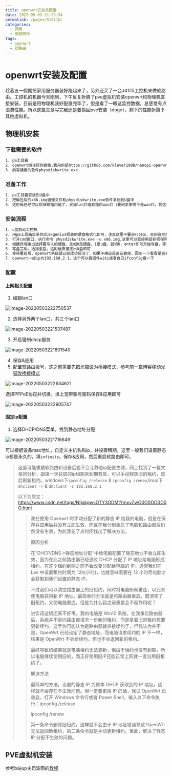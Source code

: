 ```yaml
---
title: openwrt安装及配置
date: 2022-05-03 21:23:54
permalink: /pages/513116/
categories:
  - 折腾
  - 家庭网络
tags:
  - openwrt
  - 软路由
---
```


# openwrt安装及配置

趁着五一假期把家用服务器装好跑起来了，另外还买了一台J4125工控机来做软路由。工控机的机器今天刚到，下午反复折腾了pve虚拟机安装openwrt和物理机直接安装，目前是用物理机装好配置完毕了，但是看了一眼这监控数据，总感觉有点浪费性能。所以这篇文章写完我还是要换回pve安装（doge），剩下的性能折腾下其他虚拟机。

## 物理机安装

### 下载需要的软件

```txt
1. pe工具箱
2. openwrt编译好的镜像,我用的是https://github.com/klever1988/nanopi-openwrt的x86.img.gz镜像
3. 刷写镜像的软件physdiskwrite.exe
```

### 准备工作

```txt
1. pe工具箱安装到U盘中
2. 把解压后的x86.img镜像文件和physdiskwrite.exe软件复制到U盘中
3. 这时候已经可以拔掉硬路由器了，光猫lan口连软路由wan口（要问卖家哪个是wan口，我这个eth1是wan口），pc连软路由lan口（0、2、3),这是为了pc能跟软路由在同一个网段，如果不在则需要手动配置静态ip
```

### 安装流程

```txt
1. u盘启动工控机
2. 用pe工具箱自带的diskgenius把装的硬盘格式化即可，注意这里不要进行分区，否则会写盘失败
3. 打开cmd窗口，执行命令 physdiskwrite.exe -u x86.img,这里可以直接用鼠标把程序拖到cmd窗口，会自动拼出完整路径
4. 根据终端输出选择要写入的硬盘，比如0是硬盘，1是u盘，就填0，enter即可开始写盘，等待写盘完毕即可
5. 写盘完毕，选择重启，这时候直接拔出U盘即可
6. 等待重启后，openwrt系统就已经成功启动了，如果不确定是否安装完，回车一下看看是否有lede的banner输出就行了
7. openwrt一般ip为192.168.2.1，这个可以看固件wiki或者自己ifconfig看一下
```

### 配置

#### 上网相关配置

1. 编辑lan口

![image-20220503222750537](http://storyxc.com/images/blog/image-20220503222750537.png)

2. 选择另外两个lan口，共三个lan口

![image-20220503221537487](http://storyxc.com/images/blog/image-20220503221537487.png)

3. 开启强制dhcp服务

![image-20220503221601540](http://storyxc.com/images/blog/image-20220503221601540.png)

4. 保存&应用
5. 配置软路由拨号，这之前需要先把光猫设为桥接模式，参考前一篇博客[移动光猫改桥接模式](/pages/87e0d0/)

![image-20220503222634621](http://storyxc.com/images/blog/image-20220503222634621.png)

选择PPPoE协议并切换，填上宽带账号密码保存&应用即可

![image-20220503222905747](http://storyxc.com/images/blog/image-20220503222905747.png)



#### 固定ip配置

1. 选择DHCP/DNS菜单，找到静态地址分配

![image-20220503221716649](http://storyxc.com/images/blog/image-20220503221716649.png)

可以根据设备mac地址，自定义主机名和ip，并设置租期，这里一般我们设置静态ip都是永久的，填`infinite`。保存&应用，然后重启软路由即可。

> 这里可能重启软路由和设备后也不会让静态ip配置生效，网上找到了一篇文章的分析，跟第一次获取的ip租期未到期有管，可以手动释放旧的租约，然后刷新租约。windows下`ipconfig /release` & `ipconfig /renew`,linux下`dhclient -r` & `dhclient -s 192.168.2.1`
>
> 以下为原文：https://www.csdn.net/tags/NtjakgwsOTY3ODMtYmxvZwO0O0OO0O0O.html
>
> > 我在使用 Openwrt 时手动分配了新的静态 IP 给我的电脑，但是在保存并应用后并没有立即生效，而且在我分别重启了电脑和路由器后仍然没有生效，为此我花了点时间找出了解决方法。
> >
> > 原因分析
> >
> > 在“DHCP/DNS->静态地址分配”中给电脑配置了静态地址不会立即生效，因为在此之前路由器已经通过 DHCP 分配了 IP 地址给电脑形成租约，在这个租约到期之前不会改变分配给电脑的 IP。通常我们在 Lan 中设置租约时间为 12h(小时)，也就意味着要在 12 小时后电脑才会获取到我们设置的静态 IP。
> >
> > 不过我们可以清空路由器上的旧租约，同时将电脑断网重连，以此来使电脑获得新 IP 地址。最简单的方法就是将路由器重启，既清空了旧租约，又使电脑重连。但是为什么我之前重启会不起作用呢？
> >
> > 说实话这锅还真不好甩，我的电脑是 Win10 系统，在我重启路由器后，系统并不是向路由器请求一份新的租约，而是拿着旧的租约想要更新续约。这里你可能认为是路由器就直接续约了，但我认为并不是，OpenWrt 已经设定了静态地址，而电脑请求续约的 IP 不一样，结果是 OpenWrt 不会给续约，但也不会返回新的租约。
> >
> > 最终导致的结果就是电脑租约无法更新，但由于租约也没有到期，所以电脑继续使用旧的，而正好使用旧IP还能正常上网就一直沿用旧租约了。
> >
> > 解决方法
> >
> > 最简单的方法，设置的静态 IP 为原本 DHCP 获取到的 IP 地址，这样就不会存在不生效问题。但一定要更换 IP 的话，保证 OpenWrt 已重启，打开 Windows 命令行或者 Power Shell，输入以下命令执行：ipconfig /release
> >
> > ipconfig /renew
> >
> > 第一条命令删除旧租约，这样就不会由于 IP 地址错误导致 OpenWrt 无法返回新租约，第二条命令就是手动更新租约。至此，解决了静态 IP 分配不生效的问题。





## PVE虚拟机安装

参考b站up主司波图的[教程](https://www.bilibili.com/video/BV1GY41177Es)
